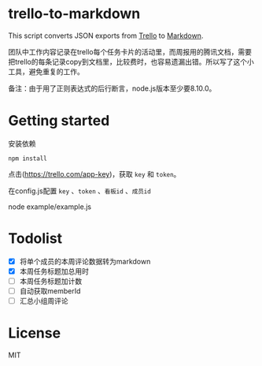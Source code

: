 # trello-to-markdown
This script converts JSON exports from [Trello](http://trello.com) to [Markdown](http://daringfireball.net/projects/markdown/basics).

团队中工作内容记录在trello每个任务卡片的活动里，而周报用的腾讯文档，需要把trello的每条记录copy到文档里，比较费时，也容易遗漏出错。所以写了这个小工具，避免重复的工作。

备注：由于用了正则表达式的后行断言，node.js版本至少要8.10.0。

# Getting started

安装依赖
```
npm install
```
点击(https://trello.com/app-key)，获取 `key` 和 `token`。

在config.js配置 `key` 、`token` 、`看板id` 、`成员id`

node example/example.js

# Todolist
  
- [x] 将单个成员的本周评论数据转为markdown
- [x] 本周任务标题加总用时
- [ ] 本周任务标题加计数
- [ ] 自动获取memberId
- [ ] 汇总小组周评论

# License

MIT